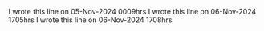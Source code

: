 I wrote this line on 05-Nov-2024 0009hrs
I wrote this line on 06-Nov-2024 1705hrs
I wrote this line on 06-Nov-2024 1708hrs
